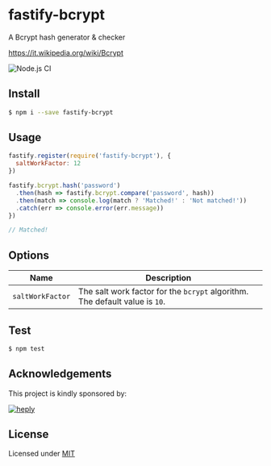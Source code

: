 # fastify-bcrypt

A Bcrypt hash generator & checker

https://it.wikipedia.org/wiki/Bcrypt

![Node.js CI](https://github.com/heply/fastify-bcrypt/workflows/Node.js%20CI/badge.svg?branch=master)

## Install

```bash
$ npm i --save fastify-bcrypt
```

## Usage

```js
fastify.register(require('fastify-bcrypt'), {
  saltWorkFactor: 12
})

fastify.bcrypt.hash('password')
  .then(hash => fastify.bcrypt.compare('password', hash))
  .then(match => console.log(match ? 'Matched!' : 'Not matched!'))
  .catch(err => console.error(err.message))
})

// Matched!
```

## Options

| Name               | Description                                                                 |
|--------------------|-----------------------------------------------------------------------------|
| `saltWorkFactor`   | The salt work factor for the `bcrypt` algorithm. The default value is `10`. |

## Test

```bash
$ npm test
```

## Acknowledgements

This project is kindly sponsored by:

[![heply](https://raw.githack.com/heply/brand/master/heply-logo.svg)](https://www.heply.it)

## License

Licensed under [MIT](./LICENSE)
